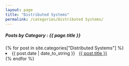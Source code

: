 ```yaml
---
layout: page
title: "Distributed Systems"
permalink: /categories/Distributed Systems/
---
```


<h5> Posts by Category : {{ page.title }} </h5>

<div class="card">
{% for post in site.categories["Distributed Systems"] %}
 <li class="category-posts"><span>{{ post.date | date_to_string }}</span> &nbsp; <a href="{{ post.url }}">{{ post.title }}</a></li>
{% endfor %}
</div>
